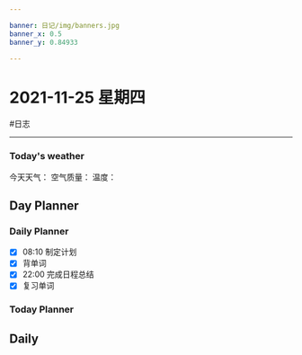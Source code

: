 ```yaml
---

banner: 日记/img/banners.jpg
banner_x: 0.5
banner_y: 0.84933

---
```

# 2021-11-25 星期四
#日志 

---

### Today's weather
今天天气：
空气质量：
温度：
## Day Planner

### Daily Planner
- [x] 08:10 制定计划
- [x] 背单词
- [x] 22:00 完成日程总结
- [x] 复习单词

### Today Planner

## Daily


